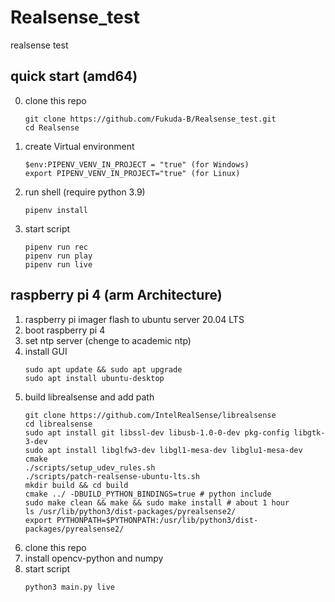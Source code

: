 # Realsense_test
realsense test

## quick start (amd64)
0. clone this repo
   ```
   git clone https://github.com/Fukuda-B/Realsense_test.git
   cd Realsense
   ```
1. create Virtual environment
   ```
   $env:PIPENV_VENV_IN_PROJECT = "true" (for Windows)
   export PIPENV_VENV_IN_PROJECT="true" (for Linux)
   ```
2. run shell (require python 3.9)
   ```
   pipenv install
   ```
3. start script
   ```
   pipenv run rec
   pipenv run play
   pipenv run live
   ```

## raspberry pi 4 (arm Architecture)
1. raspberry pi imager flash to ubuntu server 20.04 LTS
2. boot raspberry pi 4
3. set ntp server (chenge to academic ntp)
4. install GUI
   ```
   sudo apt update && sudo apt upgrade
   sudo apt install ubuntu-desktop
   ```
5. build librealsense and add path
   ```
   git clone https://github.com/IntelRealSense/librealsense
   cd librealsense
   sudo apt install git libssl-dev libusb-1.0-0-dev pkg-config libgtk-3-dev
   sudo apt install libglfw3-dev libgl1-mesa-dev libglu1-mesa-dev cmake
   ./scripts/setup_udev_rules.sh
   ./scripts/patch-realsense-ubuntu-lts.sh
   mkdir build && cd build
   cmake ../ -DBUILD_PYTHON_BINDINGS=true # python include
   sudo make clean && make && sudo make install # about 1 hour
   ls /usr/lib/python3/dist-packages/pyrealsense2/
   export PYTHONPATH=$PYTHONPATH:/usr/lib/python3/dist-packages/pyrealsense2/
   ```
6. clone this repo
7. install opencv-python and numpy
8. start script
   ```
   python3 main.py live
   ```
